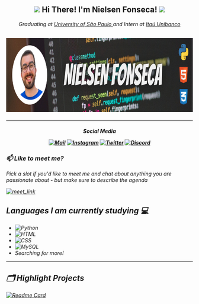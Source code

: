 <!-- Header -->
<h2 align='center'><img src="https://emojis.slackmojis.com/emojis/images/1531849430/4246/blob-sunglasses.gif?1531849430" width="30"/> Hi There! I'm Nielsen Fonseca! <img src="https://media2.giphy.com/media/hqU2KkjW5bE2v2Z7Q2/giphy.gif?cid=ecf05e47yc01k5nxnaf184u2w848nwvuq35ddr21hi4xpi97&rid=giphy.gif&ct=ts" width="50"></h2>
<p align='center'><em>Graduating at <a href="https://www5.usp.br/"> University of São Paulo </a> and Intern at <a href="https://www.itau.com.br/"> Itaú Unibanco </a>
  
<h2 align='center' href="https://www.linkedin.com/in/nielsenfonseca">
         <img alt="Banner" src="https://github.com/nielcfonseca/nielcfonseca/blob/main/Banner.png"
         width=900" height="200">
</h2>
                                
----------
                                
<h4 align="center">   
                  
Social Media
                  
[![Mail](https://img.shields.io/badge/Gmail-D14836?style=for-the-badge&logo=gmail&logoColor=white)](mailto:nielsen.mfj@gmail.com)  [![Instagram](https://img.shields.io/badge/Instagram-E4405F?style=for-the-badge&logo=instagram&logoColor=white)](https://www.instagram.com/nielsenfonseca/) [![Twitter](https://img.shields.io/badge/Twitter-1DA1F2?style=for-the-badge&logo=twitter&logoColor=white)](https://twitter.com/NielcFonseca) [![Discord](https://img.shields.io/badge/Discord-5865F2?style=for-the-badge&logo=discord&logoColor=white)](https://discordapp.com/channels/@me/Nielc/)
</h4>
                                    
### 📫 Like to meet me?

Pick a slot if you'd like to meet me and chat about anything you are passionate about - but make sure to describe the agenda

<a href="https://calendly.com/nielsenfonseca/30min" target="_blank"><img width="498" alt="meet_link" src="https://user-images.githubusercontent.com/15426564/144297439-f530f383-e73e-41e0-9914-a9b7d3f432e5.png"></a>

## Languages I am currently studying 💻

 - ![Python](https://img.shields.io/badge/Python-FFD43B?style=for-the-badge&logo=python&logoColor=bluee)
 - ![HTML](https://img.shields.io/badge/HTML5-E34F26?style=for-the-badge&logo=html5&logoColor=white)
 - ![CSS](https://img.shields.io/badge/CSS3-1572B6?style=for-the-badge&logo=css3&logoColor=white)
 - ![MySQL](https://img.shields.io/badge/Microsoft_SQL_Server-CC2927?style=for-the-badge&logo=microsoft-sql-server&logoColor=white)
 - Searching for more!
 
 ----------
 
 ## 🗂️ Highlight Projects

[![Readme Card](https://github-readme-stats.vercel.app/api/pin/?username=nielcfonseca&repo=nielcfonseca.github.io )](https://github.com/nielcfonseca/nielcfonseca.github.io)



                                                                                               
                                                                                                          
